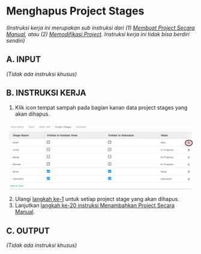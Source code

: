 # Menghapus Project Stages

*(Instruksi kerja ini merupakan sub instruksi dari (1) [Membuat Project Secara Manual](./membuat.md), atau (2) [Memodifikasi Project](./modifikasi.md). Instruksi kerja ini tidak bisa berdiri sendiri)*

## A. INPUT

*(Tidak ada instruksi khusus)*

## B. INSTRUKSI KERJA

1. <a name="l1">Klik</a> icon tempat sampah pada bagian kanan data project stages yang akan dihapus.

![](../../img/project/hapus-stage.png)

2. Ulangi [langkah ke-1](#l1) untuk setiap project stage yang akan dihapus.
3. Lanjutkan [langkah ke-20 instruksi Menambahkan Project Secara Manual](./membuat-manual.md#l20).

## C. OUTPUT

*(Tidak ada instruksi khusus)*
